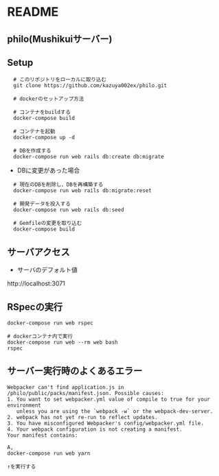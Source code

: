# README

## philo(Mushikuiサーバー)

## Setup

```
  # このリポジトリをローカルに取り込む
  git clone https://github.com/kazuya002ex/philo.git

  # dockerのセットアップ方法

  # コンテナをbuildする
  docker-compose build

  # コンテナを起動
  docker-compose up -d

  # DBを作成する
  docker-compose run web rails db:create db:migrate
```

- DBに変更があった場合

```
  # 現在のDBを削除し、DBを再構築する
  docker-compose run web rails db:migrate:reset

  # 開発データを投入する
  docker-compose run web rails db:seed

  # Gemfileの変更を取り込む
  docker-compose build
```

## サーバアクセス

- サーバのデフォルト値

http://localhost:3071


## RSpecの実行

```
docker-compose run web rspec

# dockerコンテナ内で実行
docker-compose run web --rm web bash
rspec
```

## サーバー実行時のよくあるエラー

```
Webpacker can't find application.js in /philo/public/packs/manifest.json. Possible causes:
1. You want to set webpacker.yml value of compile to true for your environment
   unless you are using the `webpack -w` or the webpack-dev-server.
2. webpack has not yet re-run to reflect updates.
3. You have misconfigured Webpacker's config/webpacker.yml file.
4. Your webpack configuration is not creating a manifest.
Your manifest contains:

A,
docker-compose run web yarn

↑を実行する
```
